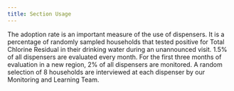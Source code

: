 ```yaml
---
title: Section Usage
---
```

<!-- *This data is coming straight from the server and was written in markdown.*  
Check the server's `app/content` folder. -->

The adoption rate is an important measure of the use of dispensers. It is a percentage of randomly sampled households that tested positive for Total Chlorine Residual in their drinking water during an unannounced visit. 1.5% of all dispensers are evaluated every month. For the first three months of evaluation in a new region, 2% of all dispensers are monitored. A random selection of 8 households are interviewed at each dispenser by our Monitoring and Learning Team. 